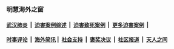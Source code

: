 
### 明慧海外之窗

####  [武汉肺炎](indexes/365.md?t=01010500) &nbsp;|&nbsp;  [迫害案例综述](indexes/328.md?t=01010500) &nbsp;|&nbsp; [迫害致死案例](indexes/277.md?t=01010500)  &nbsp;|&nbsp; [更多迫害案例](indexes/81.md?t=01010500)  &nbsp;|&nbsp; 
####  [时事评论](indexes/251.md?t=01010500) &nbsp;|&nbsp; [海外简讯](indexes/245.md?t=01010500)&nbsp;|&nbsp;  [社会支持](indexes/140.md?t=01010500) &nbsp;|&nbsp; [褒奖决议](indexes/282.md?t=01010500) &nbsp;|&nbsp; [社区报道](indexes/91.md?t=01010500)  &nbsp;|&nbsp; [天人之间](indexes/78.md?t=01010500) 

